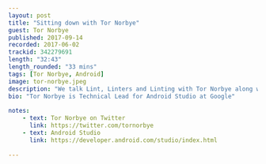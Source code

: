```yaml
---
layout: post
title: "Sitting down with Tor Norbye"
guest: Tor Norbye
published: 2017-09-14
recorded: 2017-06-02
trackid: 342279691
length: "32:43"
length_rounded: "33 mins"
tags: [Tor Norbye, Android]
image: tor-norbye.jpeg
description: "We talk Lint, Linters and Linting with Tor Norbye along with what the news about Google officially supporting Kotlin means for Android Studio"
bio: "Tor Norbye is Technical Lead for Android Studio at Google"
                                                                                                                                                                                                                                                                                        
notes: 
    - text: Tor Norbye on Twitter
      link: https://twitter.com/tornorbye
    - text: Android Studio
      link: https://developer.android.com/studio/index.html
      
---
```



